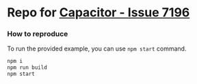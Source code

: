 # Repo for [Capacitor - Issue 7196](https://github.com/ionic-team/capacitor/issues/7196)

### How to reproduce

To run the provided example, you can use `npm start` command.

```bash
npm i
npm run build
npm start
```

